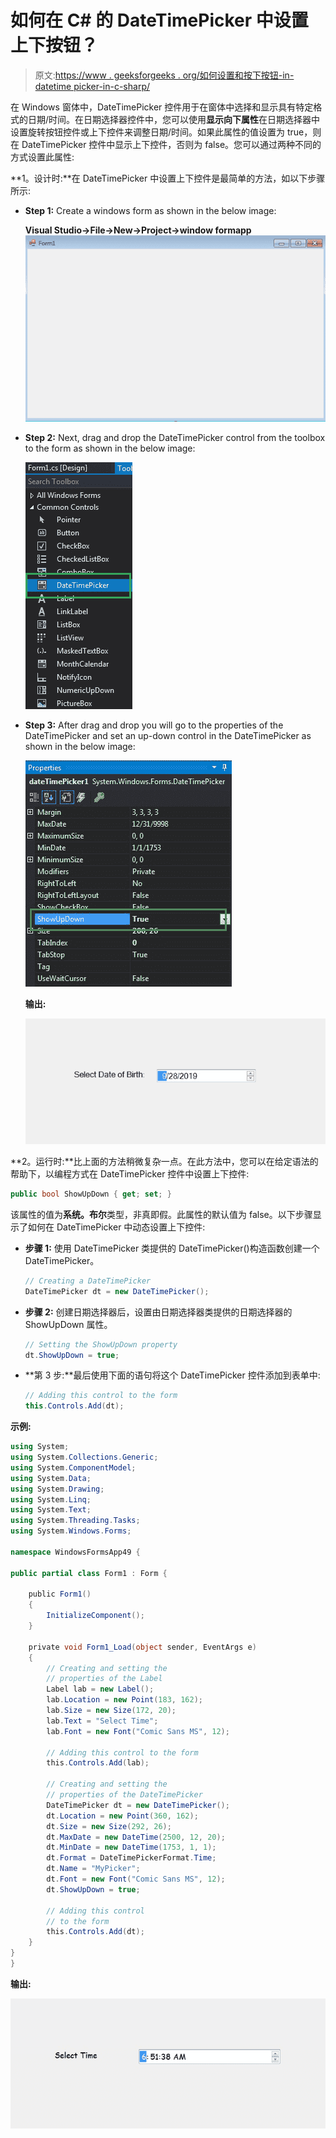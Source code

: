 # 如何在 C# 的 DateTimePicker 中设置上下按钮？

> 原文:[https://www . geeksforgeeks . org/如何设置和按下按钮-in-datetime picker-in-c-sharp/](https://www.geeksforgeeks.org/how-to-set-up-and-down-button-in-datetimepicker-in-c-sharp/)

在 Windows 窗体中，DateTimePicker 控件用于在窗体中选择和显示具有特定格式的日期/时间。在日期选择器控件中，您可以使用**显示向下属性**在日期选择器中设置旋转按钮控件或上下控件来调整日期/时间。如果此属性的值设置为 true，则在 DateTimePicker 控件中显示上下控件，否则为 false。您可以通过两种不同的方式设置此属性:

**1。设计时:**在 DateTimePicker 中设置上下控件是最简单的方法，如以下步骤所示:

*   **Step 1:** Create a windows form as shown in the below image:

    **Visual Studio->File->New->Project->window formapp**
    ![](img/de9202f1f4646167e60ea580d67273d9.png)

*   **Step 2:** Next, drag and drop the DateTimePicker control from the toolbox to the form as shown in the below image:

    ![](img/1e722a2fb337b7d3bb23498b9f24712d.png)

*   **Step 3:** After drag and drop you will go to the properties of the DateTimePicker and set an up-down control in the DateTimePicker as shown in the below image:

    ![](img/db6ce33d3383e8e249de7ba7bd136656.png)

    **输出:**

    ![](img/adf5ba303752f435313a75788fbe1b27.png)

**2。运行时:**比上面的方法稍微复杂一点。在此方法中，您可以在给定语法的帮助下，以编程方式在 DateTimePicker 控件中设置上下控件:

```cs
public bool ShowUpDown { get; set; }
```

该属性的值为**系统。布尔**类型，非真即假。此属性的默认值为 false。以下步骤显示了如何在 DateTimePicker 中动态设置上下控件:

*   **步骤 1:** 使用 DateTimePicker 类提供的 DateTimePicker()构造函数创建一个 DateTimePicker。

    ```cs
    // Creating a DateTimePicker
    DateTimePicker dt = new DateTimePicker();

    ```

*   **步骤 2:** 创建日期选择器后，设置由日期选择器类提供的日期选择器的 ShowUpDown 属性。

    ```cs
    // Setting the ShowUpDown property
    dt.ShowUpDown = true;

    ```

*   **第 3 步:**最后使用下面的语句将这个 DateTimePicker 控件添加到表单中:

    ```cs
    // Adding this control to the form
    this.Controls.Add(dt);

    ```

**示例:**

```cs
using System;
using System.Collections.Generic;
using System.ComponentModel;
using System.Data;
using System.Drawing;
using System.Linq;
using System.Text;
using System.Threading.Tasks;
using System.Windows.Forms;

namespace WindowsFormsApp49 {

public partial class Form1 : Form {

    public Form1()
    {
        InitializeComponent();
    }

    private void Form1_Load(object sender, EventArgs e)
    {
        // Creating and setting the 
        // properties of the Label
        Label lab = new Label();
        lab.Location = new Point(183, 162);
        lab.Size = new Size(172, 20);
        lab.Text = "Select Time";
        lab.Font = new Font("Comic Sans MS", 12);

        // Adding this control to the form
        this.Controls.Add(lab);

        // Creating and setting the 
        // properties of the DateTimePicker
        DateTimePicker dt = new DateTimePicker();
        dt.Location = new Point(360, 162);
        dt.Size = new Size(292, 26);
        dt.MaxDate = new DateTime(2500, 12, 20);
        dt.MinDate = new DateTime(1753, 1, 1);
        dt.Format = DateTimePickerFormat.Time;
        dt.Name = "MyPicker";
        dt.Font = new Font("Comic Sans MS", 12);
        dt.ShowUpDown = true;

        // Adding this control
        // to the form
        this.Controls.Add(dt);
    }
}
}
```

**输出:**

![](img/3e2198075214ab1d09d2f62b79fe3e9e.png)